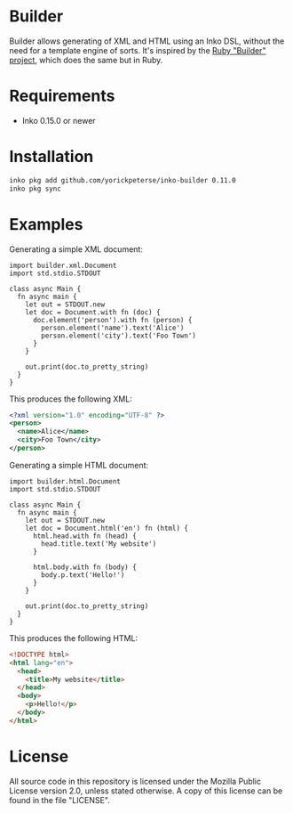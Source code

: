 # Builder

Builder allows generating of XML and HTML using an Inko DSL, without the need
for a template engine of sorts. It's inspired by the [Ruby "Builder"
project](https://github.com/tenderlove/builder), which does the same but in
Ruby.

# Requirements

- Inko 0.15.0 or newer

# Installation

```bash
inko pkg add github.com/yorickpeterse/inko-builder 0.11.0
inko pkg sync
```

# Examples

Generating a simple XML document:

```inko
import builder.xml.Document
import std.stdio.STDOUT

class async Main {
  fn async main {
    let out = STDOUT.new
    let doc = Document.with fn (doc) {
      doc.element('person').with fn (person) {
        person.element('name').text('Alice')
        person.element('city').text('Foo Town')
      }
    }

    out.print(doc.to_pretty_string)
  }
}
```

This produces the following XML:

```xml
<?xml version="1.0" encoding="UTF-8" ?>
<person>
  <name>Alice</name>
  <city>Foo Town</city>
</person>
```

Generating a simple HTML document:

```inko
import builder.html.Document
import std.stdio.STDOUT

class async Main {
  fn async main {
    let out = STDOUT.new
    let doc = Document.html('en') fn (html) {
      html.head.with fn (head) {
        head.title.text('My website')
      }

      html.body.with fn (body) {
        body.p.text('Hello!')
      }
    }

    out.print(doc.to_pretty_string)
  }
}
```

This produces the following HTML:

```html
<!DOCTYPE html>
<html lang="en">
  <head>
    <title>My website</title>
  </head>
  <body>
    <p>Hello!</p>
  </body>
</html>
```

# License

All source code in this repository is licensed under the Mozilla Public License
version 2.0, unless stated otherwise. A copy of this license can be found in the
file "LICENSE".
